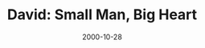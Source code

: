 ---
layout: message
category: message
series: "Bad Boyz of the Bible"
title: "David: Small Man, Big Heart"
date: 2000-10-28
message_id: 357
---